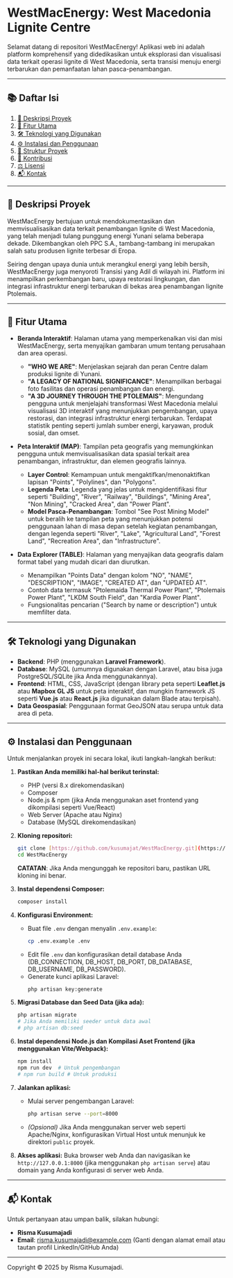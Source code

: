 # WestMacEnergy: West Macedonia Lignite Centre

Selamat datang di repositori WestMacEnergy! Aplikasi web ini adalah platform komprehensif yang didedikasikan untuk eksplorasi dan visualisasi data terkait operasi lignite di West Macedonia, serta transisi menuju energi terbarukan dan pemanfaatan lahan pasca-penambangan.

---

## 📚 **Daftar Isi**

1.  [📝 Deskripsi Proyek](#-deskripsi-proyek)
2.  [🚀 Fitur Utama](#-fitur-utama)
3.  [🛠️ Teknologi yang Digunakan](#-teknologi-yang-digunakan)
4.  [⚙️ Instalasi dan Penggunaan](#-instalasi-dan-penggunaan)
5.  [📂 Struktur Proyek](#-struktur-proyek)
6.  [🤝 Kontribusi](#-kontribusi)
7.  [⚖️ Lisensi](#-lisensi)
8.  [📬 Kontak](#-kontak)

---

## 📝 **Deskripsi Proyek**

WestMacEnergy bertujuan untuk mendokumentasikan dan memvisualisasikan data terkait penambangan lignite di West Macedonia, yang telah menjadi tulang punggung energi Yunani selama beberapa dekade. Dikembangkan oleh PPC S.A., tambang-tambang ini merupakan salah satu produsen lignite terbesar di Eropa.

Seiring dengan upaya dunia untuk merangkul energi yang lebih bersih, WestMacEnergy juga menyoroti Transisi yang Adil di wilayah ini. Platform ini menampilkan perkembangan baru, upaya restorasi lingkungan, dan integrasi infrastruktur energi terbarukan di bekas area penambangan lignite Ptolemais.

---

## 🚀 **Fitur Utama**

* **Beranda Interaktif**: Halaman utama yang memperkenalkan visi dan misi WestMacEnergy, serta menyajikan gambaran umum tentang perusahaan dan area operasi.
    * **"WHO WE ARE"**: Menjelaskan sejarah dan peran Centre dalam produksi lignite di Yunani.
    * **"A LEGACY OF NATIONAL SIGNIFICANCE"**: Menampilkan berbagai foto fasilitas dan operasi penambangan dan energi.
    * **"A 3D JOURNEY THROUGH THE PTOLEMAIS"**: Mengundang pengguna untuk menjelajahi transformasi West Macedonia melalui visualisasi 3D interaktif yang menunjukkan pengembangan, upaya restorasi, dan integrasi infrastruktur energi terbarukan. Terdapat statistik penting seperti jumlah sumber energi, karyawan, produk sosial, dan omset.

* **Peta Interaktif (MAP)**: Tampilan peta geografis yang memungkinkan pengguna untuk memvisualisasikan data spasial terkait area penambangan, infrastruktur, dan elemen geografis lainnya.
    * **Layer Control**: Kemampuan untuk mengaktifkan/menonaktifkan lapisan "Points", "Polylines", dan "Polygons".
    * **Legenda Peta**: Legenda yang jelas untuk mengidentifikasi fitur seperti "Building", "River", "Railway", "Buildings", "Mining Area", "Non Mining", "Cracked Area", dan "Power Plant".
    * **Model Pasca-Penambangan**: Tombol "See Post Mining Model" untuk beralih ke tampilan peta yang menunjukkan potensi penggunaan lahan di masa depan setelah kegiatan penambangan, dengan legenda seperti "River", "Lake", "Agricultural Land", "Forest Land", "Recreation Area", dan "Infrastructure".

* **Data Explorer (TABLE)**: Halaman yang menyajikan data geografis dalam format tabel yang mudah dicari dan diurutkan.
    * Menampilkan "Points Data" dengan kolom "NO", "NAME", "DESCRIPTION", "IMAGE", "CREATED AT", dan "UPDATED AT".
    * Contoh data termasuk "Ptolemaida Thermal Power Plant", "Ptolemais Power Plant", "LKDM South Field", dan "Kardia Power Plant".
    * Fungsionalitas pencarian ("Search by name or description") untuk memfilter data.

---

## 🛠️ **Teknologi yang Digunakan**

* **Backend**: PHP (menggunakan **Laravel Framework**).
* **Database**: MySQL (umumnya digunakan dengan Laravel, atau bisa juga PostgreSQL/SQLite jika Anda menggunakannya).
* **Frontend**: HTML, CSS, JavaScript (dengan library peta seperti **Leaflet.js** atau **Mapbox GL JS** untuk peta interaktif, dan mungkin framework JS seperti **Vue.js** atau **React.js** jika digunakan dalam Blade atau terpisah).
* **Data Geospasial**: Penggunaan format GeoJSON atau serupa untuk data area di peta.

---

## ⚙️ **Instalasi dan Penggunaan**

Untuk menjalankan proyek ini secara lokal, ikuti langkah-langkah berikut:

1.  **Pastikan Anda memiliki hal-hal berikut terinstal:**
    * PHP (versi 8.x direkomendasikan)
    * Composer
    * Node.js & npm (jika Anda menggunakan aset frontend yang dikompilasi seperti Vue/React)
    * Web Server (Apache atau Nginx)
    * Database (MySQL direkomendasikan)

2.  **Kloning repositori:**
    ```bash
    git clone [https://github.com/kusumajat/WestMacEnergy.git](https://github.com/kusumajat/WestMacEnergy.git)
    cd WestMacEnergy
    ```
    **CATATAN**: Jika Anda mengunggah ke repositori baru, pastikan URL kloning ini benar.

3.  **Instal dependensi Composer:**
    ```bash
    composer install
    ```

4.  **Konfigurasi Environment:**
    * Buat file `.env` dengan menyalin `.env.example`:
        ```bash
        cp .env.example .env
        ```
    * Edit file `.env` dan konfigurasikan detail database Anda (DB_CONNECTION, DB_HOST, DB_PORT, DB_DATABASE, DB_USERNAME, DB_PASSWORD).
    * Generate kunci aplikasi Laravel:
        ```bash
        php artisan key:generate
        ```

5.  **Migrasi Database dan Seed Data (jika ada):**
    ```bash
    php artisan migrate
    # Jika Anda memiliki seeder untuk data awal
    # php artisan db:seed
    ```

6.  **Instal dependensi Node.js dan Kompilasi Aset Frontend (jika menggunakan Vite/Webpack):**
    ```bash
    npm install
    npm run dev  # Untuk pengembangan
    # npm run build # Untuk produksi
    ```

7.  **Jalankan aplikasi:**
    * Mulai server pengembangan Laravel:
        ```bash
        php artisan serve --port=8000
        ```
    * *(Opsional)* Jika Anda menggunakan server web seperti Apache/Nginx, konfigurasikan Virtual Host untuk menunjuk ke direktori `public` proyek.

8.  **Akses aplikasi:**
    Buka browser web Anda dan navigasikan ke `http://127.0.0.1:8000` (jika menggunakan `php artisan serve`) atau domain yang Anda konfigurasi di server web Anda.

---

## 📬 **Kontak**

Untuk pertanyaan atau umpan balik, silakan hubungi:

* **Risma Kusumajadi**
* **Email**: [risma.kusumajadi@example.com](mailto:risma.kusumajadi@example.com) (Ganti dengan alamat email atau tautan profil LinkedIn/GitHub Anda)

---

Copyright © 2025 by Risma Kusumajadi.
